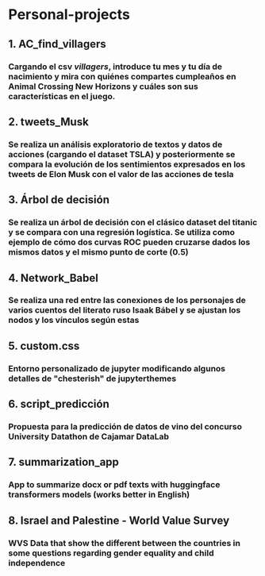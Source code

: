 # Personal-projects

## 1. AC_find_villagers 
### Cargando el csv *villagers*, introduce tu mes y tu día de nacimiento y mira con quiénes compartes cumpleaños en Animal Crossing New Horizons y cuáles son sus características en el juego.

## 2. tweets_Musk
### Se realiza un análisis exploratorio de textos y datos de acciones (cargando el dataset TSLA) y posteriormente se compara la evolución de los sentimientos expresados en los tweets de Elon Musk con el valor de las acciones de tesla 

## 3. Árbol de decisión
### Se realiza un árbol de decisión con el clásico dataset del titanic y se compara con una regresión logística. Se utiliza como ejemplo de cómo dos curvas ROC pueden cruzarse dados los mismos datos y el mismo punto de corte (0.5)

## 4. Network_Babel
### Se realiza una red entre las conexiones de los personajes de varios cuentos del literato ruso Isaak Bábel y se ajustan los nodos y los vínculos según estas

## 5. custom.css
### Entorno personalizado de jupyter modificando algunos detalles de "chesterish" de jupyterthemes

## 6. script_predicción
### Propuesta para la predicción de datos de vino del concurso University Datathon de Cajamar DataLab

## 7. summarization_app
### App to summarize docx or pdf texts with huggingface transformers models (works better in English)

## 8. Israel and Palestine - World Value Survey
### WVS Data that show the different between the countries in some questions regarding gender equality and child independence
